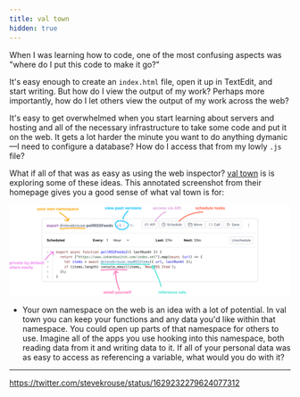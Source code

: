 ```yaml
---
title: val town
hidden: true
---
```


When I was learning how to code, one of the most confusing aspects was "where do I put this code to make it go?"

It's easy enough to create an `index.html` file, open it up in TextEdit, and start writing. But how do I view the output of my work? Perhaps more importantly, how do I let others view the output of my work across the web?

It's easy to get overwhelmed when you start learning about servers and hosting and all of the necessary infrastructure to take some code and put it on the web. It gets a lot harder the minute you want to do anything dymanic—I need to configure a database? How do I access that from my lowly `.js` file?

What if all of that was as easy as using the web inspector? [val town](https://www.val.town) is is exploring some of these ideas. This annotated screenshot from their homepage gives you a good sense of what val town is for:

![An annotated screenshot of the val town UI showing its main features.](explainer.png)

- Your own namespace on the web is an idea with a lot of potential. In val town you can keep your functions and any data you'd like within that namespace. You could open up parts of that namespace for others to use. Imagine all of the apps you use hooking into this namespace, both reading data from it and writing data to it. If all of your personal data was as easy to access as referencing a variable, what would you do with it?

---

https://twitter.com/stevekrouse/status/1629232279624077312
